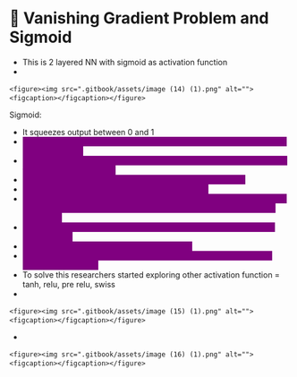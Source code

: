 # 🔴 Vanishing Gradient Problem and Sigmoid

* This is 2 layered NN with sigmoid as activation function
*

    <figure><img src=".gitbook/assets/image (14) (1).png" alt=""><figcaption></figcaption></figure>

Sigmoid:

* It squeezes output between 0 and 1
* <mark style="color:purple;background-color:purple;">**If we want to update w1 then we will be using derivative and expand it using chain rule**</mark>
* <mark style="color:purple;background-color:purple;">**The output of sigmoid is between 0 and 1, and if we take its derivative then it will be 0 and 0.25**</mark>
* <mark style="color:purple;background-color:purple;">**Weights are also initialized smaller values between 0 and 1**</mark>
* <mark style="color:purple;background-color:purple;">**So a smaller value will be multiplied with weights**</mark>
* <mark style="color:purple;background-color:purple;">**So for w1, we will be multiplying so many smaller values, and it will be multiplied with small learning rate, so the change in w1 will be very very small**</mark>
* <mark style="color:purple;background-color:purple;">**If weights are not getting updated then we are not moving towards convergence**</mark>
* <mark style="color:purple;background-color:purple;">**This is known as vanishing gradient problem**</mark>
* <mark style="color:purple;background-color:purple;">**In a Deep NN, where we will be having more layers then we will be having this problem**</mark>
* To solve this researchers started exploring other activation function = tanh, relu, pre relu, swiss
*

    <figure><img src=".gitbook/assets/image (15) (1).png" alt=""><figcaption></figcaption></figure>
*

    <figure><img src=".gitbook/assets/image (16) (1).png" alt=""><figcaption></figcaption></figure>
